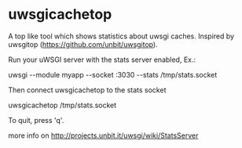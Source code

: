 uwsgicachetop
=============

A top like tool which shows statistics about uwsgi caches.
Inspired by uwsgitop (https://github.com/unbit/uwsgitop).

Run your uWSGI server with the stats server enabled, Ex.:

uwsgi --module myapp --socket :3030 --stats /tmp/stats.socket

Then connect uwsgicachetop to the stats socket

uwsgicachetop /tmp/stats.socket

To quit, press 'q'.

more info on http://projects.unbit.it/uwsgi/wiki/StatsServer